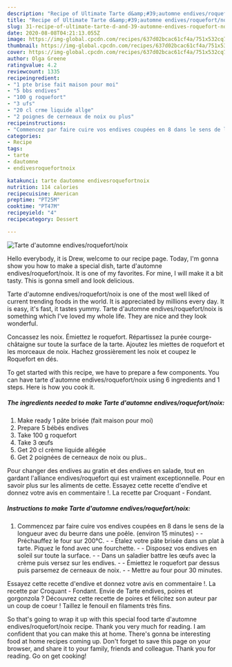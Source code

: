 ```yaml
---
description: "Recipe of Ultimate Tarte d&amp;#39;automne endives/roquefort/noix"
title: "Recipe of Ultimate Tarte d&amp;#39;automne endives/roquefort/noix"
slug: 31-recipe-of-ultimate-tarte-d-and-39-automne-endives-roquefort-noix
date: 2020-08-08T04:21:13.055Z
image: https://img-global.cpcdn.com/recipes/637d02bcac61cf4a/751x532cq70/tarte-dautomne-endivesroquefortnoix-photo-principale-de-la-recette.jpg
thumbnail: https://img-global.cpcdn.com/recipes/637d02bcac61cf4a/751x532cq70/tarte-dautomne-endivesroquefortnoix-photo-principale-de-la-recette.jpg
cover: https://img-global.cpcdn.com/recipes/637d02bcac61cf4a/751x532cq70/tarte-dautomne-endivesroquefortnoix-photo-principale-de-la-recette.jpg
author: Olga Greene
ratingvalue: 4.2
reviewcount: 1335
recipeingredient:
- "1 pte brise fait maison pour moi"
- "5 bbs endives"
- "100 g roquefort"
- "3 ufs"
- "20 cl crme liquide allge"
- "2 poignes de cerneaux de noix ou plus"
recipeinstructions:
- "Commencez par faire cuire vos endives coupées en 8 dans le sens de la longueur avec du beurre dans une poêle. (environ 15 minutes)   Préchauffez le four sur 200°C.  Étalez votre pâte brisée dans un plat à tarte. Piquez le fond avec une fourchette.  Disposez vos endives en soleil sur toute la surface.  Dans un saladier battre les œufs avec la crème puis versez sur les endives.  Émiettez le roquefort par dessus puis parsemez de cerneaux de noix.  Mettre au four pour 30 minutes."
categories:
- Recipe
tags:
- tarte
- dautomne
- endivesroquefortnoix

katakunci: tarte dautomne endivesroquefortnoix 
nutrition: 114 calories
recipecuisine: American
preptime: "PT25M"
cooktime: "PT47M"
recipeyield: "4"
recipecategory: Dessert

---
```



![Tarte d&#39;automne endives/roquefort/noix](https://img-global.cpcdn.com/recipes/637d02bcac61cf4a/751x532cq70/tarte-dautomne-endivesroquefortnoix-photo-principale-de-la-recette.jpg)

Hello everybody, it is Drew, welcome to our recipe page. Today, I'm gonna show you how to make a special dish, tarte d&#39;automne endives/roquefort/noix. It is one of my favorites. For mine, I will make it a bit tasty. This is gonna smell and look delicious.

Tarte d&#39;automne endives/roquefort/noix is one of the most well liked of current trending foods in the world. It is appreciated by millions every day. It is easy, it's fast, it tastes yummy. Tarte d&#39;automne endives/roquefort/noix is something which I've loved my whole life. They are nice and they look wonderful.

Concassez les noix. Émiettez le roquefort. Répartissez la purée courge-châtaigne sur toute la surface de la tarte. Ajoutez les miettes de roquefort et les morceaux de noix. Hachez grossièrement les noix et coupez le Roquefort en dés.


To get started with this recipe, we have to prepare a few components. You can have tarte d&#39;automne endives/roquefort/noix using 6 ingredients and 1 steps. Here is how you cook it.

<!--inarticleads1-->

##### The ingredients needed to make Tarte d&#39;automne endives/roquefort/noix:

1. Make ready 1 pâte brisée (fait maison pour moi)
1. Prepare 5 bébés endives
1. Take 100 g roquefort
1. Take 3 œufs
1. Get 20 cl crème liquide allégée
1. Get 2 poignées de cerneaux de noix ou plus..


Pour changer des endives au gratin et des endives en salade, tout en gardant l&#39;alliance endives/roquefort qui est vraiment exceptionnelle. Pour en savoir plus sur les aliments de cette. Essayez cette recette d&#39;endive et donnez votre avis en commentaire !. La recette par Croquant - Fondant. 

<!--inarticleads2-->

##### Instructions to make Tarte d&#39;automne endives/roquefort/noix:

1. Commencez par faire cuire vos endives coupées en 8 dans le sens de la longueur avec du beurre dans une poêle. (environ 15 minutes)  -  - Préchauffez le four sur 200°C. -  - Étalez votre pâte brisée dans un plat à tarte. Piquez le fond avec une fourchette. -  - Disposez vos endives en soleil sur toute la surface. -  - Dans un saladier battre les œufs avec la crème puis versez sur les endives. -  - Émiettez le roquefort par dessus puis parsemez de cerneaux de noix. -  - Mettre au four pour 30 minutes.


Essayez cette recette d&#39;endive et donnez votre avis en commentaire !. La recette par Croquant - Fondant. Envie de Tarte endives, poires et gorgonzola ? Découvrez cette recette de poires et félicitez son auteur par un coup de coeur ! Taillez le fenouil en filaments très fins. 

So that's going to wrap it up with this special food tarte d&#39;automne endives/roquefort/noix recipe. Thank you very much for reading. I am confident that you can make this at home. There's gonna be interesting food at home recipes coming up. Don't forget to save this page on your browser, and share it to your family, friends and colleague. Thank you for reading. Go on get cooking!
